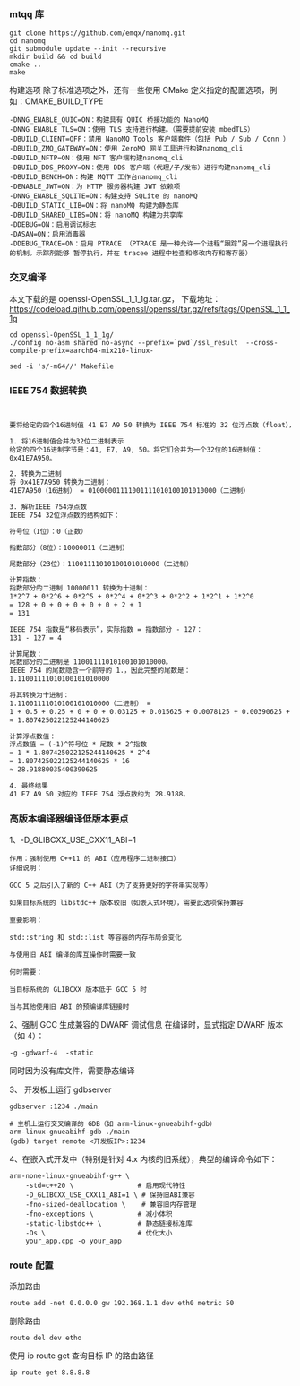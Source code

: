 

### mtqq 库
```shell
git clone https://github.com/emqx/nanomq.git 
cd nanomq
git submodule update --init --recursive
mkdir build && cd build
cmake .. 
make
```
构建选项
除了标准选项之外，还有一些使用 CMake 定义指定的配置选项，例如：CMAKE_BUILD_TYPE
```shell
-DNNG_ENABLE_QUIC=ON：构建具有 QUIC 桥接功能的 NanoMQ
-DNNG_ENABLE_TLS=ON：使用 TLS 支持进行构建。（需要提前安装 mbedTLS）
-DBUILD_CLIENT=OFF：禁用 NanoMQ Tools 客户端套件（包括 Pub / Sub / Conn ）
-DBUILD_ZMQ_GATEWAY=ON：使用 ZeroMQ 网关工具进行构建nanomq_cli
-DBUILD_NFTP=ON：使用 NFT 客户端构建nanomq_cli
-DBUILD_DDS_PROXY=ON：使用 DDS 客户端（代理/子/发布）进行构建nanomq_cli
-DBUILD_BENCH=ON：构建 MQTT 工作台nanomq_cli
-DENABLE_JWT=ON：为 HTTP 服务器构建 JWT 依赖项
-DNNG_ENABLE_SQLITE=ON：构建支持 SQLite 的 nanoMQ
-DBUILD_STATIC_LIB=ON：将 nanoMQ 构建为静态库
-DBUILD_SHARED_LIBS=ON：将 nanoMQ 构建为共享库
-DDEBUG=ON：启用调试标志
-DASAN=ON：启用消毒器
-DDEBUG_TRACE=ON：启用 PTRACE （PTRACE 是一种允许一个进程“跟踪”另一个进程执行的机制。示踪剂能够 暂停执行，并在 tracee 进程中检查和修改内存和寄存器）

```




### 交叉编译

本文下载的是 openssl-OpenSSL_1_1_1g.tar.gz，
下载地址：https://codeload.github.com/openssl/openssl/tar.gz/refs/tags/OpenSSL_1_1_1g

```shell
cd openssl-OpenSSL_1_1_1g/
./config no-asm shared no-async --prefix=`pwd`/ssl_result  --cross-compile-prefix=aarch64-mix210-linux-
```

```shell
sed -i 's/-m64//' Makefile
```





### IEEE 754 数据转换

```txt


要将给定的四个16进制值 41 E7 A9 50 转换为 IEEE 754 标准的 32 位浮点数（float），我们可以按照以下步骤进行：

1. 将16进制值合并为32位二进制表示
给定的四个16进制字节是：41, E7, A9, 50。将它们合并为一个32位的16进制值：
0x41E7A950。

2. 转换为二进制
将 0x41E7A950 转换为二进制：
41E7A950（16进制） = 01000001111001111010100101010000（二进制）

3. 解析IEEE 754浮点数
IEEE 754 32位浮点数的结构如下：

符号位（1位）：0（正数）

指数部分（8位）：10000011（二进制）

尾数部分（23位）：11001111010100101010000（二进制）

计算指数：
指数部分的二进制 10000011 转换为十进制：
1*2^7 + 0*2^6 + 0*2^5 + 0*2^4 + 0*2^3 + 0*2^2 + 1*2^1 + 1*2^0
= 128 + 0 + 0 + 0 + 0 + 0 + 2 + 1
= 131

IEEE 754 指数是“移码表示”，实际指数 = 指数部分 - 127：
131 - 127 = 4

计算尾数：
尾数部分的二进制是 11001111010100101010000。
IEEE 754 的尾数隐含一个前导的 1.，因此完整的尾数是：
1.11001111010100101010000

将其转换为十进制：
1.11001111010100101010000（二进制） =
1 + 0.5 + 0.25 + 0 + 0 + 0.03125 + 0.015625 + 0.0078125 + 0.00390625 + 0 + 0.0009765625 + 0 + 0.000244140625 + 0 + 0 + 0.0000152587890625 + 0.00000762939453125 + 0 + 0.0000019073486328125 + 0 + 0
≈ 1.807425022125244140625

计算浮点数值：
浮点数值 = (-1)^符号位 * 尾数 * 2^指数
= 1 * 1.807425022125244140625 * 2^4
= 1.807425022125244140625 * 16
≈ 28.91880035400390625

4. 最终结果
41 E7 A9 50 对应的 IEEE 754 浮点数约为 28.9188。

```



### 高版本编译器编译低版本要点

1、-D_GLIBCXX_USE_CXX11_ABI=1
```
作用：强制使用 C++11 的 ABI（应用程序二进制接口）
详细说明：

GCC 5 之后引入了新的 C++ ABI（为了支持更好的字符串实现等）

如果目标系统的 libstdc++ 版本较旧（如嵌入式环境），需要此选项保持兼容

重要影响：

std::string 和 std::list 等容器的内存布局会变化

与使用旧 ABI 编译的库互操作时需要一致

何时需要：

当目标系统的 GLIBCXX 版本低于 GCC 5 时

当与其他使用旧 ABI 的预编译库链接时

```

2、强制 GCC 生成兼容的 DWARF 调试信息
在编译时，显式指定 DWARF 版本（如 4）：
```
-g -gdwarf-4  -static
```
同时因为没有库文件，需要静态编译


3、 开发板上运行 gdbserver
```
gdbserver :1234 ./main

# 主机上运行交叉编译的 GDB（如 arm-linux-gnueabihf-gdb）
arm-linux-gnueabihf-gdb ./main
(gdb) target remote <开发板IP>:1234

```

4、在嵌入式开发中（特别是针对 4.x 内核的旧系统），典型的编译命令如下：
```
arm-none-linux-gnueabihf-g++ \
    -std=c++20 \                # 启用现代特性
    -D_GLIBCXX_USE_CXX11_ABI=1 \ # 保持旧ABI兼容
    -fno-sized-deallocation \    # 兼容旧内存管理
    -fno-exceptions \           # 减小体积
    -static-libstdc++ \         # 静态链接标准库
    -Os \                       # 优化大小
    your_app.cpp -o your_app

```



### route 配置

添加路由

```
route add -net 0.0.0.0 gw 192.168.1.1 dev eth0 metric 50
```
删除路由

```
route del dev etho
```
使用 ip route get 查询目标 IP 的路由路径

```
ip route get 8.8.8.8
```
